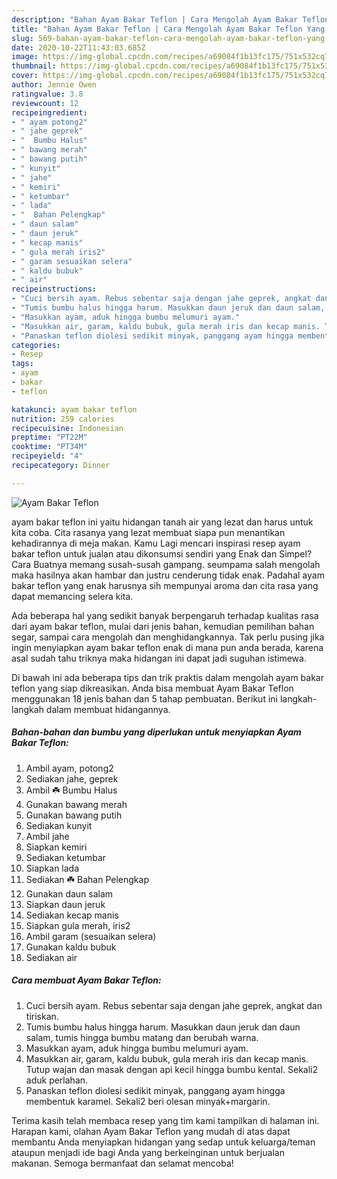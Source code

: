 ```yaml
---
description: "Bahan Ayam Bakar Teflon | Cara Mengolah Ayam Bakar Teflon Yang Sempurna"
title: "Bahan Ayam Bakar Teflon | Cara Mengolah Ayam Bakar Teflon Yang Sempurna"
slug: 569-bahan-ayam-bakar-teflon-cara-mengolah-ayam-bakar-teflon-yang-sempurna
date: 2020-10-22T11:43:03.685Z
image: https://img-global.cpcdn.com/recipes/a69084f1b13fc175/751x532cq70/ayam-bakar-teflon-foto-resep-utama.jpg
thumbnail: https://img-global.cpcdn.com/recipes/a69084f1b13fc175/751x532cq70/ayam-bakar-teflon-foto-resep-utama.jpg
cover: https://img-global.cpcdn.com/recipes/a69084f1b13fc175/751x532cq70/ayam-bakar-teflon-foto-resep-utama.jpg
author: Jennie Owen
ratingvalue: 3.8
reviewcount: 12
recipeingredient:
- " ayam potong2"
- " jahe geprek"
- "  Bumbu Halus"
- " bawang merah"
- " bawang putih"
- " kunyit"
- " jahe"
- " kemiri"
- " ketumbar"
- " lada"
- "  Bahan Pelengkap"
- " daun salam"
- " daun jeruk"
- " kecap manis"
- " gula merah iris2"
- " garam sesuaikan selera"
- " kaldu bubuk"
- " air"
recipeinstructions:
- "Cuci bersih ayam. Rebus sebentar saja dengan jahe geprek, angkat dan tiriskan."
- "Tumis bumbu halus hingga harum. Masukkan daun jeruk dan daun salam, tumis hingga bumbu matang dan berubah warna."
- "Masukkan ayam, aduk hingga bumbu melumuri ayam."
- "Masukkan air, garam, kaldu bubuk, gula merah iris dan kecap manis. Tutup wajan dan masak dengan api kecil hingga bumbu kental. Sekali2 aduk perlahan."
- "Panaskan teflon diolesi sedikit minyak, panggang ayam hingga membentuk karamel. Sekali2 beri olesan minyak+margarin."
categories:
- Resep
tags:
- ayam
- bakar
- teflon

katakunci: ayam bakar teflon 
nutrition: 259 calories
recipecuisine: Indonesian
preptime: "PT22M"
cooktime: "PT34M"
recipeyield: "4"
recipecategory: Dinner

---
```



![Ayam Bakar Teflon](https://img-global.cpcdn.com/recipes/a69084f1b13fc175/751x532cq70/ayam-bakar-teflon-foto-resep-utama.jpg)


ayam bakar teflon ini yaitu hidangan tanah air yang lezat dan harus untuk kita coba. Cita rasanya yang lezat membuat siapa pun menantikan kehadirannya di meja makan.
Kamu Lagi mencari inspirasi resep ayam bakar teflon untuk jualan atau dikonsumsi sendiri yang Enak dan Simpel? Cara Buatnya memang susah-susah gampang. seumpama salah mengolah maka hasilnya akan hambar dan justru cenderung tidak enak. Padahal ayam bakar teflon yang enak harusnya sih mempunyai aroma dan cita rasa yang dapat memancing selera kita.

Ada beberapa hal yang sedikit banyak berpengaruh terhadap kualitas rasa dari ayam bakar teflon, mulai dari jenis bahan, kemudian pemilihan bahan segar, sampai cara mengolah dan menghidangkannya. Tak perlu pusing jika ingin menyiapkan ayam bakar teflon enak di mana pun anda berada, karena asal sudah tahu triknya maka hidangan ini dapat jadi suguhan istimewa.




Di bawah ini ada beberapa tips dan trik praktis dalam mengolah ayam bakar teflon yang siap dikreasikan. Anda bisa membuat Ayam Bakar Teflon menggunakan 18 jenis bahan dan 5 tahap pembuatan. Berikut ini langkah-langkah dalam membuat hidangannya.

<!--inarticleads1-->

##### Bahan-bahan dan bumbu yang diperlukan untuk menyiapkan Ayam Bakar Teflon:

1. Ambil  ayam, potong2
1. Sediakan  jahe, geprek
1. Ambil  ☘️ Bumbu Halus
1. Gunakan  bawang merah
1. Gunakan  bawang putih
1. Sediakan  kunyit
1. Ambil  jahe
1. Siapkan  kemiri
1. Sediakan  ketumbar
1. Siapkan  lada
1. Sediakan  ☘️ Bahan Pelengkap
1. Gunakan  daun salam
1. Siapkan  daun jeruk
1. Sediakan  kecap manis
1. Siapkan  gula merah, iris2
1. Ambil  garam (sesuaikan selera)
1. Gunakan  kaldu bubuk
1. Sediakan  air




<!--inarticleads2-->

##### Cara membuat Ayam Bakar Teflon:

1. Cuci bersih ayam. Rebus sebentar saja dengan jahe geprek, angkat dan tiriskan.
1. Tumis bumbu halus hingga harum. Masukkan daun jeruk dan daun salam, tumis hingga bumbu matang dan berubah warna.
1. Masukkan ayam, aduk hingga bumbu melumuri ayam.
1. Masukkan air, garam, kaldu bubuk, gula merah iris dan kecap manis. Tutup wajan dan masak dengan api kecil hingga bumbu kental. Sekali2 aduk perlahan.
1. Panaskan teflon diolesi sedikit minyak, panggang ayam hingga membentuk karamel. Sekali2 beri olesan minyak+margarin.




Terima kasih telah membaca resep yang tim kami tampilkan di halaman ini. Harapan kami, olahan Ayam Bakar Teflon yang mudah di atas dapat membantu Anda menyiapkan hidangan yang sedap untuk keluarga/teman ataupun menjadi ide bagi Anda yang berkeinginan untuk berjualan makanan. Semoga bermanfaat dan selamat mencoba!
